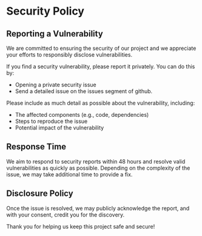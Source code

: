 # Security Policy

## Reporting a Vulnerability

We are committed to ensuring the security of our project and we appreciate your efforts to responsibly disclose vulnerabilities.

If you find a security vulnerability, please report it privately. You can do this by:

- Opening a private security issue
- Send a detailed issue on the issues segment of github.

Please include as much detail as possible about the vulnerability, including:

- The affected components (e.g., code, dependencies)
- Steps to reproduce the issue
- Potential impact of the vulnerability

## Response Time

We aim to respond to security reports within 48 hours and resolve valid vulnerabilities as quickly as possible. Depending on the complexity of the issue, we may take additional time to provide a fix.

## Disclosure Policy

Once the issue is resolved, we may publicly acknowledge the report, and with your consent, credit you for the discovery.

Thank you for helping us keep this project safe and secure!
